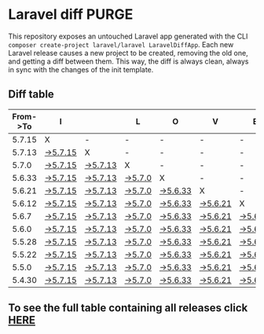 # Laravel diff PURGE

This repository exposes an untouched Laravel app generated with the CLI
`composer create-project laravel/laravel LaravelDiffApp`. Each new Laravel release causes a new project to be created, removing the old one, and getting a diff between them. This way, the diff is always clean, always in sync with the changes of the init template.

## Diff table

| From->To | I                                                                                                 |                                                                                                   | L                                                                                               | O                                                                                                 | V                                                                                                 | E                                                                                                 |                                                                                                 | D                                                                                               | I                                                                                                 | F                                                                                                 | F                                                                                               | S   |
| -------- | ------------------------------------------------------------------------------------------------- | ------------------------------------------------------------------------------------------------- | ----------------------------------------------------------------------------------------------- | ------------------------------------------------------------------------------------------------- | ------------------------------------------------------------------------------------------------- | ------------------------------------------------------------------------------------------------- | ----------------------------------------------------------------------------------------------- | ----------------------------------------------------------------------------------------------- | ------------------------------------------------------------------------------------------------- | ------------------------------------------------------------------------------------------------- | ----------------------------------------------------------------------------------------------- | --- |
| 5.7.15   | X                                                                                                 | -                                                                                                 | -                                                                                               | -                                                                                                 | -                                                                                                 | -                                                                                                 | -                                                                                               | -                                                                                               | -                                                                                                 | -                                                                                                 | -                                                                                               | -   |
| 5.7.13   | [->5.7.15](https://github.com/guhungry/laravel-diff-purge/compare/release/5.7.13..release/5.7.15) | X                                                                                                 | -                                                                                               | -                                                                                                 | -                                                                                                 | -                                                                                                 | -                                                                                               | -                                                                                               | -                                                                                                 | -                                                                                                 | -                                                                                               | -   |
| 5.7.0    | [->5.7.15](https://github.com/guhungry/laravel-diff-purge/compare/release/5.7.0..release/5.7.15)  | [->5.7.13](https://github.com/guhungry/laravel-diff-purge/compare/release/5.7.0..release/5.7.13)  | X                                                                                               | -                                                                                                 | -                                                                                                 | -                                                                                                 | -                                                                                               | -                                                                                               | -                                                                                                 | -                                                                                                 | -                                                                                               | -   |
| 5.6.33   | [->5.7.15](https://github.com/guhungry/laravel-diff-purge/compare/release/5.6.33..release/5.7.15) | [->5.7.13](https://github.com/guhungry/laravel-diff-purge/compare/release/5.6.33..release/5.7.13) | [->5.7.0](https://github.com/guhungry/laravel-diff-purge/compare/release/5.6.33..release/5.7.0) | X                                                                                                 | -                                                                                                 | -                                                                                                 | -                                                                                               | -                                                                                               | -                                                                                                 | -                                                                                                 | -                                                                                               | -   |
| 5.6.21   | [->5.7.15](https://github.com/guhungry/laravel-diff-purge/compare/release/5.6.21..release/5.7.15) | [->5.7.13](https://github.com/guhungry/laravel-diff-purge/compare/release/5.6.21..release/5.7.13) | [->5.7.0](https://github.com/guhungry/laravel-diff-purge/compare/release/5.6.21..release/5.7.0) | [->5.6.33](https://github.com/guhungry/laravel-diff-purge/compare/release/5.6.21..release/5.6.33) | X                                                                                                 | -                                                                                                 | -                                                                                               | -                                                                                               | -                                                                                                 | -                                                                                                 | -                                                                                               | -   |
| 5.6.12   | [->5.7.15](https://github.com/guhungry/laravel-diff-purge/compare/release/5.6.12..release/5.7.15) | [->5.7.13](https://github.com/guhungry/laravel-diff-purge/compare/release/5.6.12..release/5.7.13) | [->5.7.0](https://github.com/guhungry/laravel-diff-purge/compare/release/5.6.12..release/5.7.0) | [->5.6.33](https://github.com/guhungry/laravel-diff-purge/compare/release/5.6.12..release/5.6.33) | [->5.6.21](https://github.com/guhungry/laravel-diff-purge/compare/release/5.6.12..release/5.6.21) | X                                                                                                 | -                                                                                               | -                                                                                               | -                                                                                                 | -                                                                                                 | -                                                                                               | -   |
| 5.6.7    | [->5.7.15](https://github.com/guhungry/laravel-diff-purge/compare/release/5.6.7..release/5.7.15)  | [->5.7.13](https://github.com/guhungry/laravel-diff-purge/compare/release/5.6.7..release/5.7.13)  | [->5.7.0](https://github.com/guhungry/laravel-diff-purge/compare/release/5.6.7..release/5.7.0)  | [->5.6.33](https://github.com/guhungry/laravel-diff-purge/compare/release/5.6.7..release/5.6.33)  | [->5.6.21](https://github.com/guhungry/laravel-diff-purge/compare/release/5.6.7..release/5.6.21)  | [->5.6.12](https://github.com/guhungry/laravel-diff-purge/compare/release/5.6.7..release/5.6.12)  | X                                                                                               | -                                                                                               | -                                                                                                 | -                                                                                                 | -                                                                                               | -   |
| 5.6.0    | [->5.7.15](https://github.com/guhungry/laravel-diff-purge/compare/release/5.6.0..release/5.7.15)  | [->5.7.13](https://github.com/guhungry/laravel-diff-purge/compare/release/5.6.0..release/5.7.13)  | [->5.7.0](https://github.com/guhungry/laravel-diff-purge/compare/release/5.6.0..release/5.7.0)  | [->5.6.33](https://github.com/guhungry/laravel-diff-purge/compare/release/5.6.0..release/5.6.33)  | [->5.6.21](https://github.com/guhungry/laravel-diff-purge/compare/release/5.6.0..release/5.6.21)  | [->5.6.12](https://github.com/guhungry/laravel-diff-purge/compare/release/5.6.0..release/5.6.12)  | [->5.6.7](https://github.com/guhungry/laravel-diff-purge/compare/release/5.6.0..release/5.6.7)  | X                                                                                               | -                                                                                                 | -                                                                                                 | -                                                                                               | -   |
| 5.5.28   | [->5.7.15](https://github.com/guhungry/laravel-diff-purge/compare/release/5.5.28..release/5.7.15) | [->5.7.13](https://github.com/guhungry/laravel-diff-purge/compare/release/5.5.28..release/5.7.13) | [->5.7.0](https://github.com/guhungry/laravel-diff-purge/compare/release/5.5.28..release/5.7.0) | [->5.6.33](https://github.com/guhungry/laravel-diff-purge/compare/release/5.5.28..release/5.6.33) | [->5.6.21](https://github.com/guhungry/laravel-diff-purge/compare/release/5.5.28..release/5.6.21) | [->5.6.12](https://github.com/guhungry/laravel-diff-purge/compare/release/5.5.28..release/5.6.12) | [->5.6.7](https://github.com/guhungry/laravel-diff-purge/compare/release/5.5.28..release/5.6.7) | [->5.6.0](https://github.com/guhungry/laravel-diff-purge/compare/release/5.5.28..release/5.6.0) | X                                                                                                 | -                                                                                                 | -                                                                                               | -   |
| 5.5.22   | [->5.7.15](https://github.com/guhungry/laravel-diff-purge/compare/release/5.5.22..release/5.7.15) | [->5.7.13](https://github.com/guhungry/laravel-diff-purge/compare/release/5.5.22..release/5.7.13) | [->5.7.0](https://github.com/guhungry/laravel-diff-purge/compare/release/5.5.22..release/5.7.0) | [->5.6.33](https://github.com/guhungry/laravel-diff-purge/compare/release/5.5.22..release/5.6.33) | [->5.6.21](https://github.com/guhungry/laravel-diff-purge/compare/release/5.5.22..release/5.6.21) | [->5.6.12](https://github.com/guhungry/laravel-diff-purge/compare/release/5.5.22..release/5.6.12) | [->5.6.7](https://github.com/guhungry/laravel-diff-purge/compare/release/5.5.22..release/5.6.7) | [->5.6.0](https://github.com/guhungry/laravel-diff-purge/compare/release/5.5.22..release/5.6.0) | [->5.5.28](https://github.com/guhungry/laravel-diff-purge/compare/release/5.5.22..release/5.5.28) | X                                                                                                 | -                                                                                               | -   |
| 5.5.0    | [->5.7.15](https://github.com/guhungry/laravel-diff-purge/compare/release/5.5.0..release/5.7.15)  | [->5.7.13](https://github.com/guhungry/laravel-diff-purge/compare/release/5.5.0..release/5.7.13)  | [->5.7.0](https://github.com/guhungry/laravel-diff-purge/compare/release/5.5.0..release/5.7.0)  | [->5.6.33](https://github.com/guhungry/laravel-diff-purge/compare/release/5.5.0..release/5.6.33)  | [->5.6.21](https://github.com/guhungry/laravel-diff-purge/compare/release/5.5.0..release/5.6.21)  | [->5.6.12](https://github.com/guhungry/laravel-diff-purge/compare/release/5.5.0..release/5.6.12)  | [->5.6.7](https://github.com/guhungry/laravel-diff-purge/compare/release/5.5.0..release/5.6.7)  | [->5.6.0](https://github.com/guhungry/laravel-diff-purge/compare/release/5.5.0..release/5.6.0)  | [->5.5.28](https://github.com/guhungry/laravel-diff-purge/compare/release/5.5.0..release/5.5.28)  | [->5.5.22](https://github.com/guhungry/laravel-diff-purge/compare/release/5.5.0..release/5.5.22)  | X                                                                                               | -   |
| 5.4.30   | [->5.7.15](https://github.com/guhungry/laravel-diff-purge/compare/release/5.4.30..release/5.7.15) | [->5.7.13](https://github.com/guhungry/laravel-diff-purge/compare/release/5.4.30..release/5.7.13) | [->5.7.0](https://github.com/guhungry/laravel-diff-purge/compare/release/5.4.30..release/5.7.0) | [->5.6.33](https://github.com/guhungry/laravel-diff-purge/compare/release/5.4.30..release/5.6.33) | [->5.6.21](https://github.com/guhungry/laravel-diff-purge/compare/release/5.4.30..release/5.6.21) | [->5.6.12](https://github.com/guhungry/laravel-diff-purge/compare/release/5.4.30..release/5.6.12) | [->5.6.7](https://github.com/guhungry/laravel-diff-purge/compare/release/5.4.30..release/5.6.7) | [->5.6.0](https://github.com/guhungry/laravel-diff-purge/compare/release/5.4.30..release/5.6.0) | [->5.5.28](https://github.com/guhungry/laravel-diff-purge/compare/release/5.4.30..release/5.5.28) | [->5.5.22](https://github.com/guhungry/laravel-diff-purge/compare/release/5.4.30..release/5.5.22) | [->5.5.0](https://github.com/guhungry/laravel-diff-purge/compare/release/5.4.30..release/5.5.0) | X   |

## To see the full table containing all releases click [HERE](https://github.com/guhungry/laravel-diff-purge/)

